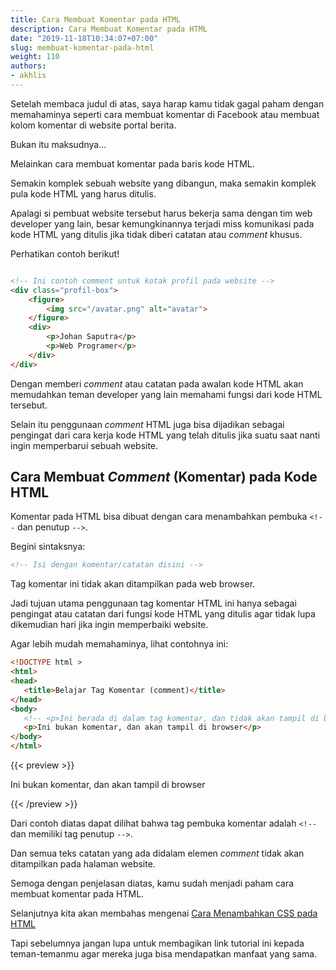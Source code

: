 ```yaml
---
title: Cara Membuat Komentar pada HTML
description: Cara Membuat Komentar pada HTML
date: "2019-11-18T10:34:07+07:00"
slug: membuat-komentar-pada-html
weight: 110
authors:
- akhlis
---
```


Setelah membaca judul di atas, saya harap kamu tidak gagal paham dengan memahaminya seperti cara membuat komentar di Facebook atau membuat kolom komentar di website portal berita.

Bukan itu maksudnya...

Melainkan cara membuat komentar pada baris kode HTML.

Semakin komplek sebuah website yang dibangun, maka semakin komplek pula kode HTML yang harus ditulis.

Apalagi si pembuat website tersebut harus bekerja sama dengan tim web developer yang lain, besar kemungkinannya terjadi miss komunikasi pada kode HTML yang ditulis jika tidak diberi catatan atau _comment_ khusus.

Perhatikan contoh berikut!

```html

<!-- Ini contoh comment untuk kotak profil pada website -->
<div class="profil-box">
    <figure>
        <img src="/avatar.png" alt="avatar">
    </figure>
    <div>
        <p>Johan Saputra</p>
        <p>Web Programer</p>
    </div>
</div>

```

Dengan memberi _comment_ atau catatan pada awalan kode HTML akan memudahkan teman developer yang lain memahami fungsi dari kode  HTML tersebut.

Selain itu penggunaan _comment_ HTML juga bisa dijadikan sebagai pengingat dari cara kerja kode HTML yang telah ditulis jika suatu saat nanti ingin memperbarui sebuah website.

## Cara Membuat _Comment_ (Komentar) pada Kode HTML

Komentar pada HTML bisa dibuat dengan cara menambahkan pembuka `<!--` dan penutup `-->`.

Begini sintaksnya:

```html
<!-- Isi dengan komentar/catatan disini -->
```

Tag komentar ini tidak akan ditampilkan pada web browser.

Jadi tujuan utama penggunaan tag komentar HTML ini hanya sebagai pengingat atau catatan dari fungsi kode HTML yang ditulis agar tidak lupa dikemudian hari jika ingin memperbaiki website.

Agar lebih mudah memahaminya, lihat contohnya ini:

```html
<!DOCTYPE html >
<html>
<head>
   <title>Belajar Tag Komentar (comment)</title>
</head>
<body>
   <!-- <p>Ini berada di dalam tag komentar, dan tidak akan tampil di browser</p> -->
   <p>Ini bukan komentar, dan akan tampil di browser</p>
</body>
</html>
```

{{< preview >}}
<!-- <p>Ini berada di dalam tag komentar, dan tidak akan tampil di browser</p> -->
<p>Ini bukan komentar, dan akan tampil di browser</p>
{{< /preview >}}

Dari contoh diatas dapat dilihat bahwa tag pembuka komentar adalah  `<!--` dan memiliki tag penutup `-->`.

Dan semua teks catatan yang ada didalam elemen _comment_ tidak akan ditampilkan pada halaman website.

Semoga dengan penjelasan diatas, kamu sudah menjadi paham cara membuat komentar pada HTML.

Selanjutnya kita akan membahas mengenai [Cara Menambahkan CSS pada HTML](/html/cara-menambahkan-css-pada-html/)

Tapi sebelumnya jangan lupa untuk membagikan link tutorial ini kepada teman-temanmu agar mereka juga bisa mendapatkan manfaat yang sama.